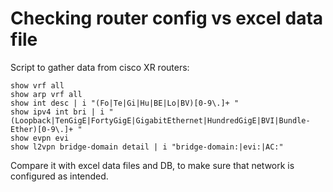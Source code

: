 # Checking router config vs excel data file

Script to gather data from cisco XR routers:
```
show vrf all
show arp vrf all
show int desc | i "(Fo|Te|Gi|Hu|BE|Lo|BV)[0-9\.]+ "
show ipv4 int bri | i "(Loopback|TenGigE|FortyGigE|GigabitEthernet|HundredGigE|BVI|Bundle-Ether)[0-9\.]+ "
show evpn evi
show l2vpn bridge-domain detail | i "bridge-domain:|evi:|AC:" 
```

Compare it with excel data files and DB, to make sure that network is configured as intended.
